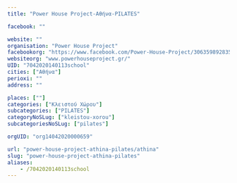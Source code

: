 ```yaml
---
title: "Power House Project-Αθήνα-PILATES"

facebook: ""

website: ""
organisation: "Power House Project"
facebookorg: "https://www.facebook.com/Power-House-Project/306359892835537"
websiteorg: "www.powerhouseproject.gr/"
UID: "7042020140113school"
cities: ["Αθήνα"]
perioxi: ""
address: ""

places: [""]
categories: ["Κλειστού Χώρου"]
subcategories: ["PILATES"]
categoryNoSLug: ["kleistou-xorou"]
subcategoriesNoSLug: ["pilates"]

orgUID: "org14042020000659"

url: "power-house-project-athina-pilates/athina"
slug: "power-house-project-athina-pilates"
aliases:
    - /7042020140113school
---
```





